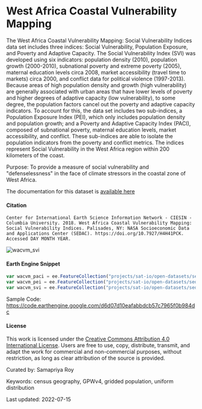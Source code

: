 # West Africa Coastal Vulnerability Mapping

The West Africa Coastal Vulnerability Mapping: Social Vulnerability Indices data set includes three indices: Social Vulnerability, Population Exposure, and Poverty and Adaptive Capacity. The Social Vulnerability Index (SVI) was developed using six indicators: population density (2010), population growth (2000-2010), subnational poverty and extreme poverty (2005), maternal education levels circa 2008, market accessibility (travel time to markets) circa 2000, and conflict data for political violence (1997-2013). Because areas of high population density and growth (high vulnerability) are generally associated with urban areas that have lower levels of poverty and higher degrees of adaptive capacity (low vulnerability), to some degree, the population factors cancel out the poverty and adaptive capacity indicators. To account for this, the data set includes two sub-indices, a Population Exposure Index (PEI), which only includes population density and population growth; and a Poverty and Adaptive Capacity Index (PACI), composed of subnational poverty, maternal education levels, market accessibility, and conflict. These sub-indices are able to isolate the population indicators from the poverty and conflict metrics. The indices represent Social Vulnerability in the West Africa region within 200 kilometers of the coast.

Purpose:
To provide a measure of social vulnerability and "defenselessness" in the face of climate stressors in the coastal zone of West Africa.

The documentation for this dataset is [available here](https://sedac.ciesin.columbia.edu/data/set/wacvm-social-vulnerability-indices/docs)

#### Citation

```
Center for International Earth Science Information Network - CIESIN - Columbia University. 2018. West Africa Coastal Vulnerability Mapping: Social Vulnerability Indices. Palisades, NY: NASA Socioeconomic Data and Applications Center (SEDAC). https://doi.org/10.7927/H4H41PCK. Accessed DAY MONTH YEAR.
```

![wacvm_svi](https://user-images.githubusercontent.com/6677629/114324581-7de63700-9af0-11eb-82ea-d70cf71c47ea.gif)

#### Earth Engine Snippet

```js
var wacvm_paci = ee.FeatureCollection("projects/sat-io/open-datasets/sedac/wacvm-social-vulnerability-indices-paci");
var wacvm_pei = ee.FeatureCollection("projects/sat-io/open-datasets/sedac/wacvm-social-vulnerability-indices-pei");
var wacvm_svi = ee.FeatureCollection("projects/sat-io/open-datasets/sedac/wacvm-social-vulnerability-indices-svi");
```

Sample Code: https://code.earthengine.google.com/d6d07d10eafabbdcb57c7965f0b984dc

#### License
This work is licensed under the [Creative Commons Attribution 4.0 International License](https://creativecommons.org/licenses/by/4.0). Users are free to use, copy, distribute, transmit, and adapt the work for commercial and non-commercial purposes, without restriction, as long as clear attribution of the source is provided.

Curated by: Samapriya Roy

Keywords: census geography, GPWv4, gridded population, uniform distribution

Last updated: 2022-07-15
